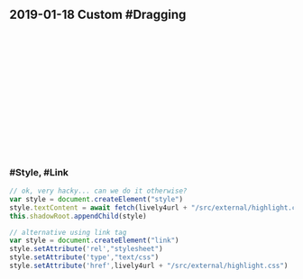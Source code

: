 ## 2019-01-18 Custom #Dragging

<br>

<div style="height:200px">
<lively-import id="dragimport" src="dragelement.html"></lively-import>
</div>



<script>
import Persistence from "src/client/persistence.js";
import highlight from 'src/external/highlight.js';

(async () => {
await lively.sleep(1000)
var tool =  lively.query(this,"#dragimport").get("#elements-under")

Persistence.initLivelyObject(tool) // bring it to livey #TODO should be done in lively-import

// ok, very hacky... can we do it otherwise?
// var style = document.createElement("style")
// style.textContent = await fetch(lively4url + "/src/external/highlight.css").then(r => r.text())
// this.shadowRoot.appendChild(style)
// alternative using link tag
var style = document.createElement("link")
style.setAttribute('rel',"stylesheet")
style.setAttribute('type',"text/css")
style.setAttribute('href',lively4url + "/src/external/highlight.css")

this.shadowRoot.appendChild(style)

var pre = document.createElement("pre")
pre.textContent = Array.from(tool.querySelectorAll("script")).map(ea => ea.textContent).join('\n')
highlight.highlightBlock(pre);
return pre
})()
</script>

### #Style, #Link

```JavaScript
// ok, very hacky... can we do it otherwise?
var style = document.createElement("style")
style.textContent = await fetch(lively4url + "/src/external/highlight.css").then(r => r.text())
this.shadowRoot.appendChild(style)

// alternative using link tag
var style = document.createElement("link")
style.setAttribute('rel',"stylesheet")
style.setAttribute('type',"text/css")
style.setAttribute('href',lively4url + "/src/external/highlight.css")
```
